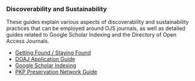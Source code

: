 
### Discoverability and Sustainability

These guides explain various aspects of discoverability and sustainability practices that can be employed around OJS journals, as well as detailed guides related to Google Scholar Indexing and the Directory of Open Access Journals.

- [Getting Found / Staying Found](/getting-found-staying-found/en/)
- [DOAJ Application Guide](/doaj/)
- [Google Scholar Indexing](/google-scholar/)
- [PKP Preservation Network Guide](/pkp-pn/en/)
